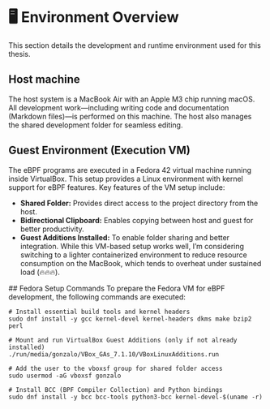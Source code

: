 # 🖥️ Environment Overview
This section details the development and runtime environment used for this thesis.

## Host machine
The host system is a MacBook Air with an Apple M3 chip running macOS. 
All development work—including writing code and documentation (Markdown files)—is performed on this machine. 
The host also manages the shared development folder for seamless editing.

## Guest Environment (Execution VM)
The eBPF programs are executed in a Fedora 42 virtual machine running inside VirtualBox. 
This setup provides a Linux environment with kernel support for eBPF features.
Key features of the VM setup include:
- **Shared Folder:** Provides direct access to the project directory from the host.
- **Bidirectional Clipboard:** Enables copying between host and guest for better productivity.
- **Guest Additions Installed:** To enable folder sharing and better integration.
While this VM-based setup works well, I’m considering switching to a lighter containerized environment to reduce resource consumption on the MacBook, which tends to overheat under sustained load (🔥🔥🔥).

## Fedora Setup Commands
To prepare the Fedora VM for eBPF development, the following commands are executed:
```
# Install essential build tools and kernel headers
sudo dnf install -y gcc kernel-devel kernel-headers dkms make bzip2 perl

# Mount and run VirtualBox Guest Additions (only if not already installed)
./run/media/gonzalo/VBox_GAs_7.1.10/VBoxLinuxAdditions.run

# Add the user to the vboxsf group for shared folder access
sudo usermod -aG vboxsf gonzalo

# Install BCC (BPF Compiler Collection) and Python bindings
sudo dnf install -y bcc bcc-tools python3-bcc kernel-devel-$(uname -r)
```